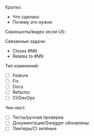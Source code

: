 Кратко:
- Что сделано
- Почему это нужно

Скриншоты/видео (если UI):

Связанные задачи:
- Closes #NN
- Relates to #NN

Тип изменений:
- [ ] Feature
- [ ] Fix
- [ ] Docs
- [ ] Refactor
- [ ] CI/DevOps

Чек‑лист:
- [ ] Тесты/ручная проверка
- [ ] Документация/Swagger обновлены
- [ ] Линтеры/CI зелёные
